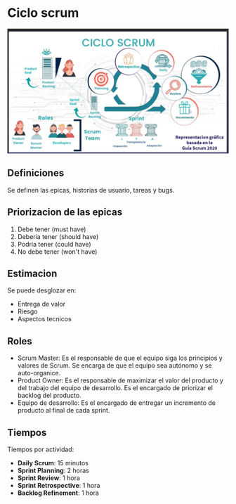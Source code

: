 # Ciclo scrum

![Ciclo Scrum](../assets/ModeloScrum.jpg)

## Definiciones

Se definen las epicas, historias de usuario, tareas y bugs.

## Priorizacion de las epicas

1. Debe tener (must have)
2. Deberia tener (should have)
3. Podria tener (could have)
4. No debe tener (won't have)

## Estimacion

Se puede desglozar en:

- Entrega de valor
- Riesgo
- Aspectos tecnicos
## Roles

- Scrum Master: Es el responsable de que el equipo siga los principios y valores de Scrum. Se encarga de que el equipo sea autónomo y se auto-organice.
- Product Owner: Es el responsable de maximizar el valor del producto y del trabajo del equipo de desarrollo. Es el encargado de priorizar el backlog del producto.
- Equipo de desarrollo: Es el encargado de entregar un incremento de producto al final de cada sprint.

## Tiempos

Tiempos por actividad:
 
- **Daily Scrum**: 15 minutos
- **Sprint Planning**: 2 horas
- **Sprint Review**: 1 hora
- **Sprint Retrospective**: 1 hora
- **Backlog Refinement**: 1 hora

